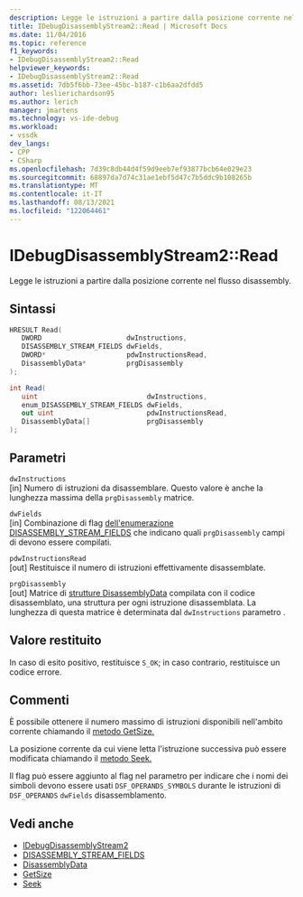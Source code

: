 ```yaml
---
description: Legge le istruzioni a partire dalla posizione corrente nel flusso disassembly.
title: IDebugDisassemblyStream2::Read | Microsoft Docs
ms.date: 11/04/2016
ms.topic: reference
f1_keywords:
- IDebugDisassemblyStream2::Read
helpviewer_keywords:
- IDebugDisassemblyStream2::Read
ms.assetid: 7db5f6bb-73ee-45bc-b187-c1b6aa2dfdd5
author: leslierichardson95
ms.author: lerich
manager: jmartens
ms.technology: vs-ide-debug
ms.workload:
- vssdk
dev_langs:
- CPP
- CSharp
ms.openlocfilehash: 7d39c8db44d4f59d9eeb7ef93877bcb64e029e23
ms.sourcegitcommit: 68897da7d74c31ae1ebf5d47c7b5ddc9b108265b
ms.translationtype: MT
ms.contentlocale: it-IT
ms.lasthandoff: 08/13/2021
ms.locfileid: "122064461"
---
```

# <a name="idebugdisassemblystream2read"></a>IDebugDisassemblyStream2::Read
Legge le istruzioni a partire dalla posizione corrente nel flusso disassembly.

## <a name="syntax"></a>Sintassi

```cpp
HRESULT Read( 
   DWORD                     dwInstructions,
   DISASSEMBLY_STREAM_FIELDS dwFields,
   DWORD*                    pdwInstructionsRead,
   DisassemblyData*          prgDisassembly
);
```

```csharp
int Read( 
   uint                           dwInstructions,
   enum_DISASSEMBLY_STREAM_FIELDS dwFields,
   out uint                       pdwInstructionsRead,
   DisassemblyData[]              prgDisassembly
);
```

## <a name="parameters"></a>Parametri
`dwInstructions`\
[in] Numero di istruzioni da disassemblare. Questo valore è anche la lunghezza massima della `prgDisassembly` matrice.

`dwFields`\
[in] Combinazione di flag [dell'enumerazione DISASSEMBLY_STREAM_FIELDS](../../../extensibility/debugger/reference/disassembly-stream-fields.md) che indicano quali `prgDisassembly` campi di devono essere compilati.

`pdwInstructionsRead`\
[out] Restituisce il numero di istruzioni effettivamente disassemblate.

`prgDisassembly`\
[out] Matrice di [strutture DisassemblyData](../../../extensibility/debugger/reference/disassemblydata.md) compilata con il codice disassemblato, una struttura per ogni istruzione disassemblata. La lunghezza di questa matrice è determinata dal `dwInstructions` parametro .

## <a name="return-value"></a>Valore restituito
 In caso di esito positivo, restituisce `S_OK`; in caso contrario, restituisce un codice errore.

## <a name="remarks"></a>Commenti
 È possibile ottenere il numero massimo di istruzioni disponibili nell'ambito corrente chiamando il [metodo GetSize.](../../../extensibility/debugger/reference/idebugdisassemblystream2-getsize.md)

 La posizione corrente da cui viene letta l'istruzione successiva può essere modificata chiamando il [metodo Seek.](../../../extensibility/debugger/reference/idebugdisassemblystream2-seek.md)

 Il flag può essere aggiunto al flag nel parametro per indicare che i nomi dei simboli devono essere usati `DSF_OPERANDS_SYMBOLS` durante le istruzioni di `DSF_OPERANDS` `dwFields` disassemblamento.

## <a name="see-also"></a>Vedi anche
- [IDebugDisassemblyStream2](../../../extensibility/debugger/reference/idebugdisassemblystream2.md)
- [DISASSEMBLY_STREAM_FIELDS](../../../extensibility/debugger/reference/disassembly-stream-fields.md)
- [DisassemblyData](../../../extensibility/debugger/reference/disassemblydata.md)
- [GetSize](../../../extensibility/debugger/reference/idebugdisassemblystream2-getsize.md)
- [Seek](../../../extensibility/debugger/reference/idebugdisassemblystream2-seek.md)
